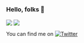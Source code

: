 ### Hello, folks 👋


 <img align="center" src="https://github-readme-stats.vercel.app/api?username=carlosngv99&&show_icons=true&title_color=000000&icon_color=00B3B9&text_color=000000&bg_color=ffffff">
 
 <img align="center" src="https://github-readme-stats.vercel.app/api/top-langs/?username=carlosngv99">






You can find me on [![Twitter][1.2]][1]

[1.2]: http://i.imgur.com/wWzX9uB.png (twitter icon without padding)

[1]: https://twitter.com/carlosngv
